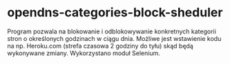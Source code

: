 # opendns-categories-block-sheduler
Program pozwala na blokowanie i odblokowywanie konkretnych kategorii stron o określonych godzinach w ciągu dnia. Możliwe jest wstawienie kodu na np. Heroku.com (strefa czasowa 2 godziny do tyłu) skąd będą wykonywane zmiany. Wykorzystano moduł Selenium.
